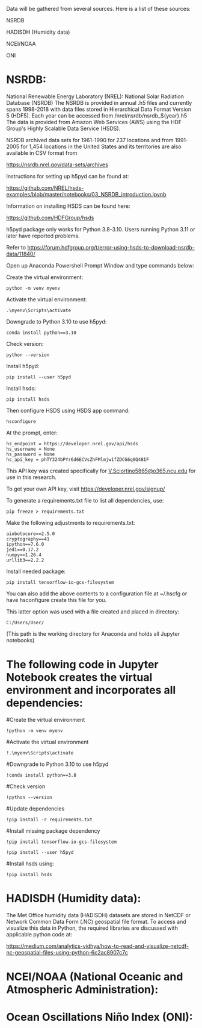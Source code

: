 Data will be gathered from several sources. Here is a list of these sources:

NSRDB 

HADISDH (Humidity data) 

NCEI/NOAA 

ONI

# NSRDB:

National Renewable Energy Laboratory (NREL): National Solar Radiation Database (NSRDB)
The NSRDB is provided in annual .h5 files and currently spans 1998-2018 with data files stored in Hierarchical Data Format Version 5 (HDF5).
Each year can be accessed from /nrel/nsrdb/nsrdb_${year}.h5
The data is provided from Amazon Web Services (AWS) using the HDF Group's Highly Scalable Data Service (HSDS).

NSRDB archived data sets for 1961-1990 for 237 locations and from 1991-2005 for 1,454 locations in the United States and its territories are also available in CSV format from

https://nsrdb.nrel.gov/data-sets/archives

Instructions for setting up h5pyd can be found at:

https://github.com/NREL/hsds-examples/blob/master/notebooks/03_NSRDB_introduction.ipynb

Information on installing HSDS can be found here:

https://github.com/HDFGroup/hsds

h5pyd package only works for Python 3.8-3.10. Users running Python 3.11 or later have reported problems. 

Refer to https://forum.hdfgroup.org/t/error-using-hsds-to-download-nsrdb-data/11840/

Open up Anaconda Powershell Prompt Window and type commands below:

Create the virtual environment:

    python -m venv myenv

Activate the virtual environment:

    .\myenv\Scripts\activate

Downgrade to Python 3.10 to use h5pyd:
    
    conda install python==3.10

Check version:
    
    python --version

Install h5pyd:
    
    pip install --user h5pyd

Install hsds:
    
    pip install hsds

Then configure HSDS using HSDS app command:
    
    hsconfigure   

At the prompt, enter:
    
    hs_endpoint = https://developer.nrel.gov/api/hsds
    hs_username = None
    hs_password = None
    hs_api_key = phTY324bPYr6d6ECVsZhFMlmjw1fZDCG6q0Q48IF
   
This API key was created specifically for V.Sciortino5865@o365.ncu.edu for use in this research.

To get your own API key, visit https://developer.nrel.gov/signup/

To generate a requirements.txt file to list all dependencies, use:
    
    pip freeze > requirements.txt

Make the following adjustments to requirements.txt:
    
    aiobotocore==2.5.0
    cryptography==41
    ipython==7.6.0
    jedi==0.17.2
    numpy==1.26.4
    urllib3==2.2.2

Install needed package:
    
    pip install tensorflow-io-gcs-filesystem

You can also add the above contents to a configuration file at ~/.hscfg or have hsconfigure create this file for you.

This latter option was used with a file created and placed in directory:
    
    C:/Users/User/        
    
(This path is the working directory for Anaconda and holds all Jupyter notebooks)

# The following code in Jupyter Notebook creates the virtual environment and incorporates all dependencies:

#Create the virtual environment
    
    !python -m venv myenv

#Activate the virtual environment
    
    !.\myenv\Scripts\activate

#Downgrade to Python 3.10 to use h5pyd
    
    !conda install python==3.8

#Check version
    
    !python --version

#Update dependencies
    
    !pip install -r requirements.txt

#Install missing package dependency
    
    !pip install tensorflow-io-gcs-filesystem
    
    !pip install --user h5pyd

#Install hsds using:
    
    !pip install hsds

# HADISDH (Humidity data):

The Met Office humidity data (HADISDH) datasets are stored in NetCDF or Network Common Data Form (.NC) geospatial file format. 
To access and visualize this data in Python, the required libraries are discussed with applicable python code at:

https://medium.com/analytics-vidhya/how-to-read-and-visualize-netcdf-nc-geospatial-files-using-python-6c2ac8907c7c

# NCEI/NOAA (National Oceanic and Atmospheric Administration):



# Ocean Oscillations Niño Index (ONI):


